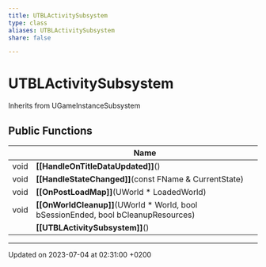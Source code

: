 ```yaml
---
title: UTBLActivitySubsystem
type: class
aliases: UTBLActivitySubsystem
share: false

---
```


# UTBLActivitySubsystem





Inherits from UGameInstanceSubsystem

## Public Functions

|                | Name           |
| -------------- | -------------- |
| void | **[[HandleOnTitleDataUpdated]]**() |
| void | **[[HandleStateChanged]]**(const FName & CurrentState) |
| void | **[[OnPostLoadMap]]**(UWorld * LoadedWorld) |
| void | **[[OnWorldCleanup]]**(UWorld * World, bool bSessionEnded, bool bCleanupResources) |
| | **[[UTBLActivitySubsystem]]**() |

-------------------------------

Updated on 2023-07-04 at 02:31:00 +0200